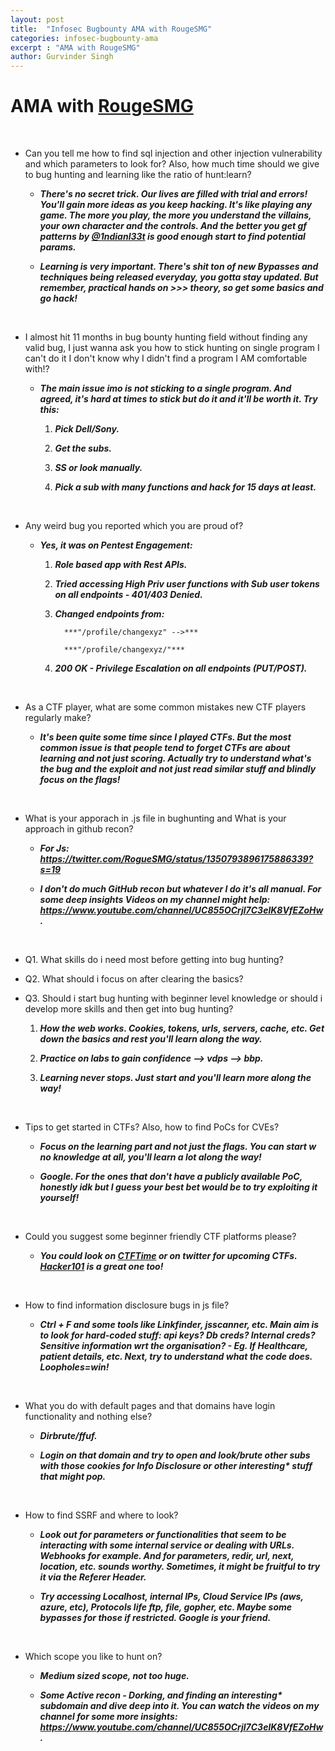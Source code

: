 ```yaml
---
layout: post
title:  "Infosec Bugbounty AMA with RougeSMG"
categories: infosec-bugbounty-ama
excerpt : "AMA with RougeSMG"
author: Gurvinder Singh
---
```


# AMA with [RougeSMG](https://twitter.com/RogueSMG)

<br>

 - Can you tell me how to find sql injection and other injection vulnerability and which parameters to look for? Also, how much time should we give to bug hunting and learning like the ratio of hunt:learn?

   - ***There's no secret trick. Our lives are filled with trial and errors! You'll gain more ideas as you keep hacking. It's like playing any game. The more you play, the more you understand the villains, your own character and the controls. And the better you get gf patterns by [@1ndianl33t](https://twitter.com/1ndianl33t) is good enough start to find potential params.*** 

   - ***Learning is very important. There's shit ton of new Bypasses and techniques being released everyday, you gotta stay updated. But remember, practical hands on >>> theory, so get some basics and go hack!***

<br>

 - I almost hit 11 months in bug bounty hunting field without finding any valid bug, I just wanna ask you how to stick hunting on single program I can't do it I don't know why I didn't find a program I AM comfortable with!?

   - ***The main issue imo is not sticking to a single program. And agreed, it's hard at times to stick but do it and it'll be worth it. Try this:***

	   1. ***Pick Dell/Sony.***

	   2. ***Get the subs.***

	   3. ***SS or look manually.***

	   4. ***Pick a sub with many functions and hack for 15 days at least.***

<br>

 - Any weird bug you reported which you are proud of?

   - ***Yes, it was on Pentest Engagement:***

	   1. ***Role based app with Rest APIs.***

	   2. ***Tried accessing High Priv user functions with Sub user tokens on all endpoints - *401/403 Denied*.***

	   3. ***Changed endpoints from:*** 

		        ***"/profile/changexyz" -->***

				***"/profile/changexyz/"***

	   4. ***200 OK - Privilege Escalation on all endpoints (PUT/POST).***

<br>

 - As a CTF player, what are some common mistakes new CTF players regularly make?

   - ***It's been quite some time since I played CTFs. But the most common issue is that people tend to forget CTFs are about learning and not just scoring. Actually try to understand what's the bug and the exploit and not just read similar stuff and blindly focus on the flags!***

<br>

 - What is your apporach in .js file in bughunting and What is your approach in github recon?

   - ***For Js: <https://twitter.com/RogueSMG/status/1350793896175886339?s=19>***

   - ***I don't do much GitHub recon but whatever I do it's all manual. For some deep insights Videos on my channel might help: <https://www.youtube.com/channel/UC855OCrjl7C3elK8VfEZoHw>.***

<br>

 - Q1. What skills do i need most before getting into bug hunting?

 - Q2. What should i focus on after clearing the basics?
 
 - Q3. Should i start bug hunting with beginner level knowledge or should i develop more skills and then get into bug hunting?

	 1. ***How the web works. Cookies, tokens, urls, servers, cache, etc. Get down the basics and rest you'll learn along the way.***

	 2. ***Practice on labs to gain confidence --> vdps --> bbp.***

	 3. ***Learning never stops. Just start and you'll learn more along the way!***

<br>

 - Tips to get started in CTFs? Also, how to find PoCs for CVEs?

   - ***Focus on the learning part and not just the flags. You can start w no knowledge at all, you'll learn a lot along the way!***

   - ***Google. For the ones that don't have a publicly available PoC, honestly idk but I guess your best bet would be to try exploiting it yourself!***

<br>

 - Could you suggest some beginner friendly CTF platforms please?

   - ***You could look on [CTFTime](http://ctftime.org) or on twitter for upcoming CTFs. [Hacker101](http://Hacker101.com) is a great one too!***

<br>

 - How to find information disclosure bugs in js file?

   - ***Ctrl + F and some tools like Linkfinder, jsscanner, etc. Main aim is to look for hard-coded stuff: api keys? Db creds? Internal creds? Sensitive information wrt the organisation? - Eg. If Healthcare, patient details, etc. Next, try to understand what the code does. Loopholes=win!***

<br>

 - What you do with default pages and that domains have login functionality and nothing else?

   - ***Dirbrute/ffuf.***

   - ***Login on that domain and try to open and look/brute other subs with those cookies for Info Disclosure or other interesting\* stuff that might pop.***

<br>

 - How to find SSRF and where to look?

   - ***Look out for parameters or functionalities that seem to be interacting with some internal service or dealing with URLs. Webhooks for example. And for parameters, redir, url, next, location, etc. sounds worthy. Sometimes, it might be fruitful to try it via the Referer Header.***

   - ***Try accessing Localhost, internal IPs, Cloud Service IPs (aws, azure, etc), Protocols life ftp, file, gopher, etc. Maybe some bypasses for those if restricted. Google is your friend.***

<br>

 - Which scope you like to hunt on?

   - ***Medium sized scope, not too huge.***

   - ***Some Active recon - Dorking, and finding an interesting\* subdomain and dive deep into it. You can watch the videos on my channel for some more insights: <https://www.youtube.com/channel/UC855OCrjl7C3elK8VfEZoHw>.***
